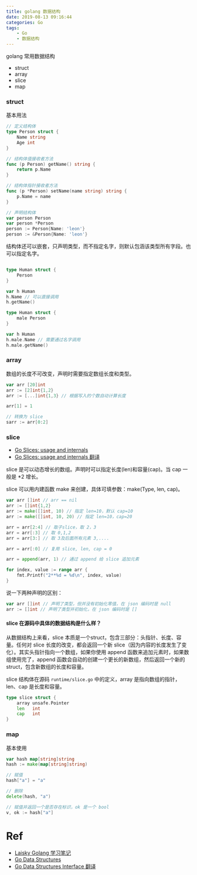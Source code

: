 ```yaml
---
title: golang 数据结构
date: 2019-08-13 09:16:44
categories: Go
tags: 
    - Go
    - 数据结构
---
```


golang 常用数据结构

* struct
* array
* slice
* map

### struct

基本用法

<!--more-->

```go
// 定义结构体
type Person struct {
    Name string
    Age int
}

// 结构体值接收者方法
func (p Person) getName() string {
    return p.Name 
}

// 结构体指针接收者方法
func (p *Person) setName(name string) string {
    p.Name = name 
}

// 声明结构体
var person Person 
var person *Person 
person := Person{Name: 'leon'}
person := &Person{Name: 'leon'}
```

结构体还可以嵌套，只声明类型，而不指定名字，则默认包涵该类型所有字段。也可以指定名字。

```go

type Human struct {
    Person
}

var h Human
h.Name // 可以直接调用
h.getName()

type Human struct {
    male Person
}

var h Human
h.male.Name // 需要通过名字调用
h.male.getName()
```

### array

数组的长度不可改变，声明时需要指定数组长度和类型。

```go
var arr [20]int
arr := [2]int{1,2}
arr := [...]int{1,3} // 根据写入的个数自动计算长度

arr[1] = 1

// 转换为 slice
sarr := arr[0:2]
```

### slice

* [Go Slices: usage and internals](https://blog.golang.org/go-slices-usage-and-internals)
* [Go Slices: usage and internals 翻译](https://blog.go-zh.org/go-slices-usage-and-internals)

slice 是可以动态增长的数组。声明时可以指定长度(len)和容量(cap)。当 cap 一般是 *2 增长。

slice 可以用内建函数 make 来创建，具体可填参数：make(Type, len, cap)。

```go
var arr []int // arr == nil 
arr := []int{1,2}
arr := make([]int, 10) // 指定 len=10，默认 cap=10
arr := make([]int, 10, 20) // 指定 len=10，cap=20

arr = arr[2:4] // 取子slice，取 2，3
arr = arr[:3] // 取 0,1,2
arr = arr[3:] // 取 3及后面所有元素 3,....

arr = arr[:0] // 复用 slice, len, cap = 0

arr = append(arr, 1) // 通过 append 给 slice 追加元素

for index, value := range arr {
    fmt.Printf("2**%d = %d\n", index, value)
}
```

说一下两种声明的区别：

```go
var arr []int // 声明了类型，但并没有初始化零值，在 json 编码时是 null
arr := []int // 声明了类型并初始化，在 json 编码时是 []
```

#### slice 在源码中具体的数据结构是什么样？

从数据结构上来看，slice 本质是一个struct，包含三部分：头指针、长度、容量。任何对 slice 长度的改变，都会返回一个新 slice（因为内容的长度发生了变化）。其实头指针指向一个数组，如果你使用 append 函数来追加元素时，如果数组使用完了，append 函数会自动的创建一个更长的新数组，然后返回一个新的 struct，包含新数组的长度和容量。

slice 结构体在源码 `runtime/slice.go` 中的定义，array 是指向数组的指针，len、cap 是长度和容量。
```go
type slice struct {
	array unsafe.Pointer
	len   int
	cap   int
}
```

### map

基本使用

```go
var hash map[string]string
hash := make(map[string]string)

// 赋值
hash["a"] = "a"

// 删除
delete(hash, "a")

// 赋值并返回一个是否存在标识，ok 是一个 bool
v, ok := hash["a"]
```

# Ref

* [Laisky Golang 学习笔记](https://blog.laisky.com/p/golang/#lplZOstuwJfvhat)
* [Go Data Structures](https://research.swtch.com/godata)
* [Go Data Structures Interface 翻译](https://github.com/studygolang/GCTT/blob/master/published/tech/20180326-Go-Data-Structures-Interface.md)